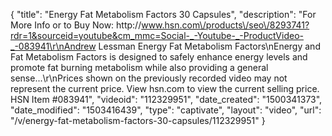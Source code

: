 {
    "title": "Energy   Fat Metabolism Factors  30 Capsules",
    "description": "For More Info or to Buy Now: http:\/\/www.hsn.com\/products\/seo\/8293741?rdr=1&sourceid=youtube&cm_mmc=Social-_-Youtube-_-ProductVideo-_-083941\r\nAndrew Lessman Energy   Fat Metabolism Factors\nEnergy and Fat Metabolism Factors is designed to safely enhance energy levels and promote fat burning metabolism while also providing a general sense...\r\nPrices shown on the previously recorded video may not represent the current price.  View hsn.com to view the current selling price. HSN Item #083941",
    "videoid": "112329951",
    "date_created": "1500341373",
    "date_modified": "1503416439",
    "type": "captivate",
    "layout": "video",
    "url": "\/v\/energy-fat-metabolism-factors-30-capsules\/112329951"
}